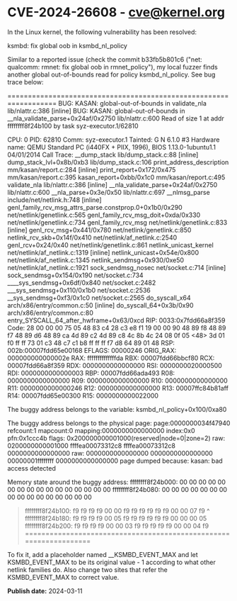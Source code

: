 # CVE-2024-26608 - cve@kernel.org

In the Linux kernel, the following vulnerability has been resolved:

ksmbd: fix global oob in ksmbd_nl_policy

Similar to a reported issue (check the commit b33fb5b801c6 ("net:
qualcomm: rmnet: fix global oob in rmnet_policy"), my local fuzzer finds
another global out-of-bounds read for policy ksmbd_nl_policy. See bug
trace below:

==================================================================
BUG: KASAN: global-out-of-bounds in validate_nla lib/nlattr.c:386 [inline]
BUG: KASAN: global-out-of-bounds in __nla_validate_parse+0x24af/0x2750 lib/nlattr.c:600
Read of size 1 at addr ffffffff8f24b100 by task syz-executor.1/62810

CPU: 0 PID: 62810 Comm: syz-executor.1 Tainted: G                 N 6.1.0 #3
Hardware name: QEMU Standard PC (i440FX + PIIX, 1996), BIOS 1.13.0-1ubuntu1.1 04/01/2014
Call Trace:
 <TASK>
 __dump_stack lib/dump_stack.c:88 [inline]
 dump_stack_lvl+0x8b/0xb3 lib/dump_stack.c:106
 print_address_description mm/kasan/report.c:284 [inline]
 print_report+0x172/0x475 mm/kasan/report.c:395
 kasan_report+0xbb/0x1c0 mm/kasan/report.c:495
 validate_nla lib/nlattr.c:386 [inline]
 __nla_validate_parse+0x24af/0x2750 lib/nlattr.c:600
 __nla_parse+0x3e/0x50 lib/nlattr.c:697
 __nlmsg_parse include/net/netlink.h:748 [inline]
 genl_family_rcv_msg_attrs_parse.constprop.0+0x1b0/0x290 net/netlink/genetlink.c:565
 genl_family_rcv_msg_doit+0xda/0x330 net/netlink/genetlink.c:734
 genl_family_rcv_msg net/netlink/genetlink.c:833 [inline]
 genl_rcv_msg+0x441/0x780 net/netlink/genetlink.c:850
 netlink_rcv_skb+0x14f/0x410 net/netlink/af_netlink.c:2540
 genl_rcv+0x24/0x40 net/netlink/genetlink.c:861
 netlink_unicast_kernel net/netlink/af_netlink.c:1319 [inline]
 netlink_unicast+0x54e/0x800 net/netlink/af_netlink.c:1345
 netlink_sendmsg+0x930/0xe50 net/netlink/af_netlink.c:1921
 sock_sendmsg_nosec net/socket.c:714 [inline]
 sock_sendmsg+0x154/0x190 net/socket.c:734
 ____sys_sendmsg+0x6df/0x840 net/socket.c:2482
 ___sys_sendmsg+0x110/0x1b0 net/socket.c:2536
 __sys_sendmsg+0xf3/0x1c0 net/socket.c:2565
 do_syscall_x64 arch/x86/entry/common.c:50 [inline]
 do_syscall_64+0x3b/0x90 arch/x86/entry/common.c:80
 entry_SYSCALL_64_after_hwframe+0x63/0xcd
RIP: 0033:0x7fdd66a8f359
Code: 28 00 00 00 75 05 48 83 c4 28 c3 e8 f1 19 00 00 90 48 89 f8 48 89 f7 48 89 d6 48 89 ca 4d 89 c2 4d 89 c8 4c 8b 4c 24 08 0f 05 <48> 3d 01 f0 ff ff 73 01 c3 48 c7 c1 b8 ff ff ff f7 d8 64 89 01 48
RSP: 002b:00007fdd65e00168 EFLAGS: 00000246 ORIG_RAX: 000000000000002e
RAX: ffffffffffffffda RBX: 00007fdd66bbcf80 RCX: 00007fdd66a8f359
RDX: 0000000000000000 RSI: 0000000020000500 RDI: 0000000000000003
RBP: 00007fdd66ada493 R08: 0000000000000000 R09: 0000000000000000
R10: 0000000000000000 R11: 0000000000000246 R12: 0000000000000000
R13: 00007ffc84b81aff R14: 00007fdd65e00300 R15: 0000000000022000
 </TASK>

The buggy address belongs to the variable:
 ksmbd_nl_policy+0x100/0xa80

The buggy address belongs to the physical page:
page:0000000034f47940 refcount:1 mapcount:0 mapping:0000000000000000 index:0x0 pfn:0x1ccc4b
flags: 0x200000000001000(reserved|node=0|zone=2)
raw: 0200000000001000 ffffea00073312c8 ffffea00073312c8 0000000000000000
raw: 0000000000000000 0000000000000000 00000001ffffffff 0000000000000000
page dumped because: kasan: bad access detected

Memory state around the buggy address:
 ffffffff8f24b000: 00 00 00 00 00 00 00 00 00 00 00 00 00 00 00 00
 ffffffff8f24b080: 00 00 00 00 00 00 00 00 00 00 00 00 00 00 00 00
>ffffffff8f24b100: f9 f9 f9 f9 00 00 f9 f9 f9 f9 f9 f9 00 00 07 f9
                   ^
 ffffffff8f24b180: f9 f9 f9 f9 00 05 f9 f9 f9 f9 f9 f9 00 00 00 05
 ffffffff8f24b200: f9 f9 f9 f9 00 00 03 f9 f9 f9 f9 f9 00 00 04 f9
==================================================================

To fix it, add a placeholder named __KSMBD_EVENT_MAX and let
KSMBD_EVENT_MAX to be its original value - 1 according to what other
netlink families do. Also change two sites that refer the
KSMBD_EVENT_MAX to correct value.

**Publish date:** 2024-03-11
